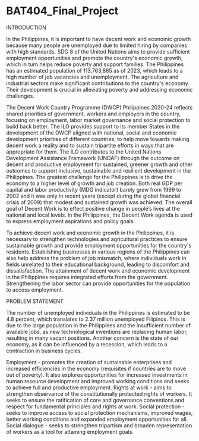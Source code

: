# BAT404_Final_Project



INTRODUCTION

In the Philippines, it is important to have decent work and economic growth because many people are unemployed due to limited hiring by companies with high standards. SDG 8 of the United Nations aims to provide sufficient employment opportunities and promote the country's economic growth, which in turn helps reduce poverty and support families. The Philippines has an estimated population of 113,763,885 as of 2023, which leads to a high number of job vacancies and unemployment. The agriculture and industrial sectors make significant contributions to the country's economy. Their development is crucial in alleviating poverty and addressing economic challenges. 

The Decent Work Country Programme (DWCP) Philippines 2020-24  reflects shared priorities of government, workers and employers in the country, focusing on employment, labor market governance and social protection to build back better.  The ILO provides support to its member States in the development of the DWCP aligned with national, social and economic development priorities of different countries, to help move towards making decent work a reality and to sustain tripartite efforts in ways that are appropriate for them. The ILO contributes to the United Nations Development Assistance Framework (UNDAF) through the outcome on decent and productive employment for sustained, greener growth and other outcomes to support inclusive, sustainable and resilient development in the Philippines. The greatest challenge for the Philippines is to drive the economy to a higher level of growth and job creation. Both real GDP per capital and labor productivity (MDG indicator) barely grew from 1999 to 2002 and it was only in recent years (except during the global financial crisis of 2009) that modest and sustained growth was achieved. The overall goal of Decent Work is to effect positive change in people’s lives at the national and local levels. In the Philippines, the Decent Work agenda is used to express employment aspirations and policy goals.

To achieve decent work and economic growth in the Philippines, it is necessary to strengthen technologies and agricultural practices to ensure sustainable growth and provide employment opportunities for the country's residents. Establishing businesses in various regions of the Philippines can also help address the problem of job mismatch, where individuals work in fields unrelated to their educational background, leading to discomfort and dissatisfaction. The attainment of decent work and economic development in the Philippines requires integrated efforts from the government. Strengthening the labor sector can provide opportunities for the population to access employment.

PROBLEM STATEMENT

The number of unemployed individuals in the Philippines is estimated to be 4.8 percent, which translates to 2.37 million unemployed Filipinos. This is due to the large population in the Philippines and the insufficient number of available jobs, as new technological inventions are replacing human labor, resulting in many vacant positions. Another concern is the state of our economy, as it can be influenced by a recession, which leads to a contraction in business cycles. 


Employment - promotes the creation of sustainable enterprises and increased efficiencies in the economy (requisites if countries are to move out of poverty). It also explores opportunities for increased investments in human resource development and improved working conditions and seeks to achieve full and productive employment.
Rights at work - aims to strengthen observance of the constitutionally protected rights of workers. It seeks to ensure the ratification of core and governance conventions and respect for fundamental principles and rights at work.
Social protection - seeks to improve access to social protection mechanisms, improved wages, better working conditions and expanded employment opportunities for all.
Social dialogue - seeks to strengthen tripartism and broaden representation of workers as a tool for attaining employment goals.
